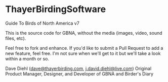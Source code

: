 # ThayerBirdingSoftware
Guide To Birds of North America v7

This is the source code for GBNA, without the media (images, video, sound files, etc).

Feel free to fork and enhance.  If you'd like to submit a Pull Request to add a new feature, feel free.  I'm not sure when we'll get to it but we'll take a look within a month or so.

Dave Diehl (dave@thayerbirding.com, j.david.diehl@live.com)
Original Product Manager, Designer, and Developer of GBNA and Birder's Diary
